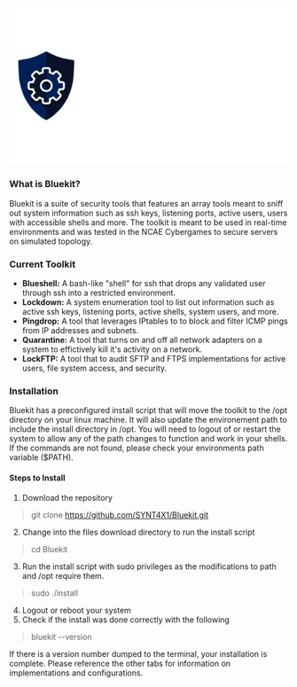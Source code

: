 ![Bluekit Logo](/resources/bluekit.png ':size=1920')

### What is Bluekit?
Bluekit is a suite of security tools that features an array tools meant to sniff out system information such as ssh keys, listening ports, active users, users with accessible shells and more. The toolkit is meant to be used in real-time environments and was tested in the NCAE Cybergames to secure servers on simulated topology.

### Current Toolkit
- **Blueshell:** A bash-like "shell" for ssh that drops any validated user through ssh into a restricted environment.
- **Lockdown:** A system enumeration tool to list out information such as active ssh keys, listening ports, active shells, system users, and more.
- **Pingdrop:** A tool that leverages IPtables to to block and filter ICMP pings from IP addresses and subnets.
- **Quarantine:** A tool that turns on and off all network adapters on a system to effictively kill it's activity on a network.
- **LockFTP:** A tool that to audit SFTP and FTPS implementations for active users, file system access, and security.

### Installation
Bluekit has a preconfigured install script that will move the toolkit to the /opt directory on your linux machine. It will also update the environement path to include the install directory in /opt. You will need to logout of or restart the system to allow any of the path changes to function and work in your shells. If the commands are not found, please check your environments path variable ($PATH). 

#### Steps to Install
1. Download the repository
> git clone https://github.com/SYNT4X1/Bluekit.git
2. Change into the files download directory to run the install script
> cd Bluekit
3. Run the install script with sudo privileges as the modifications to path and /opt require them.
> sudo ./install
4. Logout or reboot your system
5. Check if the install was done correctly with the following
> bluekit --version

If there is a version number dumped to the terminal, your installation is complete. 
Please reference the other tabs for information on implementations and configurations.
